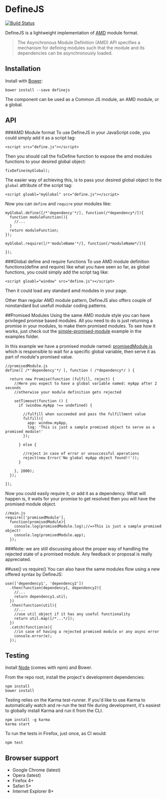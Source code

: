 # DefineJS

[![Build Status](https://secure.travis-ci.org/fixjs/define.js.png?branch=master)](http://travis-ci.org/fixjs/define.js)

DefineJS is a lightweight implementation of [AMD](https://github.com/amdjs/amdjs-api) module format.

> The Asynchronous Module Definition (AMD) API specifies a mechanism for defining modules such that the module and its dependencies can be asynchronously loaded.

## Installation

Install with [Bower](http://bower.io):

```
bower install --save definejs
```

The component can be used as a Common JS module, an AMD module, or a global.


## API
###AMD Module format
To use DefineJS in your JavaScript code, you could simply add it as a script tag:
```
<script src="define.js"></script>
```
Then you should call the fixDefine function to expose the amd modules functions to your desired global object:
```
fixDefine(myGlobal);
```
The easier way of achieving this, is to pass your desired global object to the `global` attribute of the script tag:
```
<script gloabl="myGlobal" src="define.js"></script>
```
Now you can `define` and `require` your modules like:
```
myGlobal.define([/*'dependency'*/], function(/*dependency*/]){
  function moduleFunction(){
    //...
  }
  return moduleFunction;
});
```
```
myGlobal.require([/*'moduleName'*/], function(/*moduleName*/]){
  
});
```
###Global define and require functions
To use AMD module definition functions(define and require) like what you have seen so far, as global functions, you could simply add the script tag like:
```
<script gloabl="window" src="define.js"></script>
```
Then it could load any standard amd modules in your page.

Other than regular AMD module pattern, DefineJS also offers couple of nonstandard but usefull modular coding patterns.

##Promised Modules
Using the same AMD module style you can have privileged promise based modules. 
All you need to do is just returning a promise in your modules, to make them promised modules. 
To see how it works, just check out the [simple-promised-module](https://github.com/fixjs/define.js/tree/master/examples/simple-promised-module) example in the examples folder.

In this example we have a promised module named: [promisedModule.js](https://github.com/fixjs/define.js/blob/master/examples/simple-promised-module/promisedModule.js)
which is responsible to wait for a specific global variable, then serve it as part of module's promised value.
```
//promisedModule.js
define([ /*'dependency'*/ ], function ( /*dependency*/ ) {

  return new Promise(function (fulfill, reject) {
    //Here you expect to have a global variable named: myApp after 2 seconds
    //otherwise your module definition gets rejected

    setTimeout(function () {
      if (window.myApp !== undefined) {

        //fulfill when succeeded and pass the fulfillment value
        fulfill({
          app: window.myApp,
          log: 'This is just a sample promised object to serve as a promised module!'
        });

      } else {

        //reject in case of error or unsuccessful operations
        reject(new Error('No global myApp object found!!'));
      }

    }, 2000);
  });

});
```
Now you could easily require it, or add it as a dependency. What will happen is, it waits for your promise to get resolved then you will have the promised module object.
```
//main.js
require(['promisedModule'],
  function(promisedModule){
    console.log(promisedModule.log);//=>This is just a sample promised object!
    console.log(promisedModule.app);
  });
```

###Note:
we are still discussing about the proper way of handling the rejected state of a promised module. Any feedback or proposal is really appreciated.

##use() vs require()
You can also have the same modules flow using a new offered syntax by DefineJS:
```
use(['dependency1', 'dependency2'])
  .then(function(dependency1, dependency2){
    //...
    return dependency1.util;
  })
  .then(function(util){
    //...
    //use util object if it has any useful functionality
    return util.map([/*...*/]);
  })
  .catch(function(e){
    //in case of having a rejected promised module or any async error
    console.error(e);
  });
```

## Testing

Install [Node](http://nodejs.org) (comes with npm) and Bower.

From the repo root, install the project's development dependencies:

```
npm install
bower install
```

Testing relies on the Karma test-runner. If you'd like to use Karma to
automatically watch and re-run the test file during development, it's easiest
to globally install Karma and run it from the CLI.

```
npm install -g karma
karma start
```

To run the tests in Firefox, just once, as CI would:

```
npm test
```


## Browser support

* Google Chrome (latest)
* Opera (latest)
* Firefox 4+
* Safari 5+
* Internet Explorer 8+
